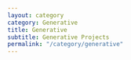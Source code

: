 ```yaml
---
layout: category
category: Generative
title: Generative
subtitle: Generative Projects
permalink: "/category/generative"
---
```


